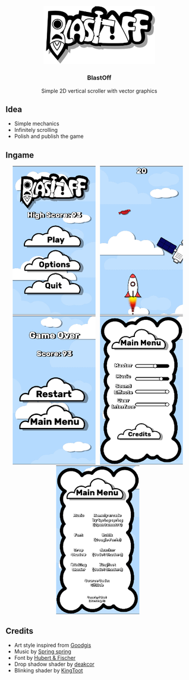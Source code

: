 <p align="center">
<img src="UI/title.svg" width="300" title="BlastOff Logo">
</p>

<h3 align="center">BlastOff</h3>
<p align="center" style="font-size: 14px;">Simple 2D vertical scroller with vector graphics</p>

## Idea
- Simple mechanics
- Infinitely scrolling
- Polish and publish the game

## Ingame
<p align="center">
    <img src="Docs/Screenshots/v1.1.0/main-menu.png" width="auto" height="400">&nbsp;&nbsp;
    <img src="Docs/Screenshots/v1.1.0/ingame.png" width="auto" height="400">&nbsp;&nbsp;
    <img src="Docs/Screenshots/v1.1.0/death-screen.png" width="auto" height="400">&nbsp;&nbsp;
    <img src="Docs/Screenshots/v1.1.0/settings.png" width="auto" height="400">&nbsp;&nbsp;
    <img src="Docs/Screenshots/v1.1.0/credits.png" width="auto" height="400">&nbsp;&nbsp;
</p>

## Credits
- Art style inspired from [Goodgis](https://goodgis.fun/)
- Music by [Spring spring](https://opengameart.org/content/homely-arcade)
- Font by [Hubert & Fischer](https://www.fontsquirrel.com/fonts/rubik)
- Drop shadow shader by [deakcor](https://godotshaders.com/shader/shadow-2d/)
- Blinking shader by [KingToot](https://godotshaders.com/shader/radar-blip/)
